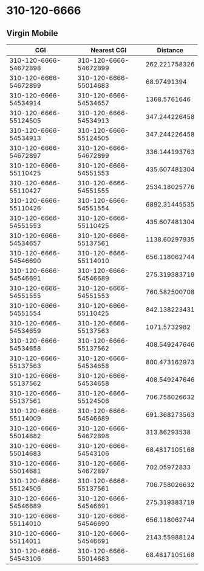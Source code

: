 # 310-120-6666
## Virgin Mobile


| CGI | Nearest CGI | Distance |
|-----|-------------|----------|
| 310-120-6666-54672898 | 310-120-6666-54672899 | 262.221758326 |
| 310-120-6666-54672899 | 310-120-6666-55014683 | 68.97491394 |
| 310-120-6666-54534914 | 310-120-6666-54534657 | 1368.5761646 |
| 310-120-6666-55124505 | 310-120-6666-54534913 | 347.244226458 |
| 310-120-6666-54534913 | 310-120-6666-55124505 | 347.244226458 |
| 310-120-6666-54672897 | 310-120-6666-54672899 | 336.144193763 |
| 310-120-6666-55110425 | 310-120-6666-54551553 | 435.607481304 |
| 310-120-6666-55110427 | 310-120-6666-54551555 | 2534.18025776 |
| 310-120-6666-55110426 | 310-120-6666-54551554 | 6892.31445535 |
| 310-120-6666-54551553 | 310-120-6666-55110425 | 435.607481304 |
| 310-120-6666-54534657 | 310-120-6666-55137561 | 1138.60297935 |
| 310-120-6666-54546690 | 310-120-6666-55114010 | 656.118062744 |
| 310-120-6666-54546691 | 310-120-6666-54546689 | 275.319383719 |
| 310-120-6666-54551555 | 310-120-6666-54551553 | 760.582500708 |
| 310-120-6666-54551554 | 310-120-6666-55110425 | 842.138223431 |
| 310-120-6666-54534659 | 310-120-6666-55137563 | 1071.5732982 |
| 310-120-6666-54534658 | 310-120-6666-55137562 | 408.549247646 |
| 310-120-6666-55137563 | 310-120-6666-54534658 | 800.473162973 |
| 310-120-6666-55137562 | 310-120-6666-54534658 | 408.549247646 |
| 310-120-6666-55137561 | 310-120-6666-55124506 | 706.758026632 |
| 310-120-6666-55114009 | 310-120-6666-54546689 | 691.368273563 |
| 310-120-6666-55014682 | 310-120-6666-54672898 | 313.86293538 |
| 310-120-6666-55014683 | 310-120-6666-54543106 | 68.4817105168 |
| 310-120-6666-55014681 | 310-120-6666-54672897 | 702.05972833 |
| 310-120-6666-55124506 | 310-120-6666-55137561 | 706.758026632 |
| 310-120-6666-54546689 | 310-120-6666-54546691 | 275.319383719 |
| 310-120-6666-55114010 | 310-120-6666-54546690 | 656.118062744 |
| 310-120-6666-55114011 | 310-120-6666-54546691 | 2143.55988124 |
| 310-120-6666-54543106 | 310-120-6666-55014683 | 68.4817105168 |
